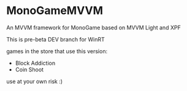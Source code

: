 MonoGameMVVM
============

An MVVM framework for MonoGame based on MVVM Light and XPF

This is pre-beta DEV branch for WinRT

games in the store that use this version:
- Block Addiction
- Coin Shoot


use at your own risk :)

